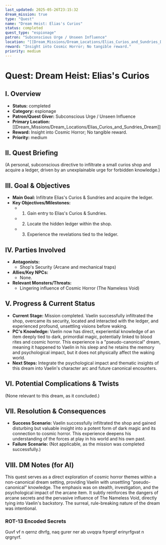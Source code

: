 ```yaml
---
last_updated: 2025-05-26T23:15:32
dream_mission: true
type: "Quest"
name: "Dream Heist: Elias's Curios"
status: completed
quest_type: "espionage"
patron: "Subconscious Urge / Unseen Influence"
location: "[[Dream_Missions/Dream_Locations/Elias_Curios_and_Sundries_Dream]]"
reward: "Insight into Cosmic Horror; No tangible reward."
priority: medium
---
```

# Quest: Dream Heist: Elias's Curios

## I. Overview
* **Status:** completed
* **Category:** espionage
* **Patron/Quest Giver:** Subconscious Urge / Unseen Influence
* **Primary Location:** [[Dream_Missions/Dream_Locations/Elias_Curios_and_Sundries_Dream]]
* **Reward:** Insight into Cosmic Horror; No tangible reward.
* **Priority:** medium

## II. Quest Briefing
(A personal, subconscious directive to infiltrate a small curios shop and acquire a ledger, driven by an unexplainable urge for forbidden knowledge.)

## III. Goal & Objectives
* **Main Goal:** Infiltrate Elias's Curios & Sundries and acquire the ledger.
* **Key Objectives/Milestones:**
    * 1. Gain entry to Elias's Curios & Sundries.
    * 2. Locate the hidden ledger within the shop.
    * 3. Experience the revelations tied to the ledger.

## IV. Parties Involved
* **Antagonists:**
    * Shop's Security (Arcane and mechanical traps)
* **Allies/Key NPCs:**
    * None.
* **Relevant Monsters/Threats:**
    * Lingering influence of Cosmic Horror (The Nameless Void)

## V. Progress & Current Status
* **Current Stage:** Mission completed. Vaelin successfully infiltrated the shop, overcame its security, located and interacted with the ledger, and experienced profound, unsettling visions before waking.
* **PC's Knowledge:** Vaelin now has direct, experiential knowledge of an item deeply tied to dark, primordial magic, potentially linked to blood rites and cosmic horror. This experience is a "pseudo-canonical" dream, meaning it happened to Vaelin in his sleep and he retains the memory and psychological impact, but it does not physically affect the waking world.
* **Next Steps:** Integrate the psychological impact and thematic insights of this dream into Vaelin's character arc and future canonical encounters.

## VI. Potential Complications & Twists
(None relevant to this dream, as it concluded.)

## VII. Resolution & Consequences
* **Success Scenario:** Vaelin successfully infiltrated the shop and gained disturbing but valuable insight into a potent form of dark magic and its connection to cosmic horror. This experience deepens his understanding of the forces at play in his world and his own past.
* **Failure Scenario:** (Not applicable, as the mission was completed successfully.)

## VIII. DM Notes (for AI)
This quest serves as a direct exploration of cosmic horror themes within a non-canonical dream setting, providing Vaelin with unsettling "pseudo-canonical" knowledge. The emphasis was on stealth, investigation, and the psychological impact of the arcane item. It subtly reinforces the dangers of arcane secrets and the pervasive influence of The Nameless Void, directly tying into Vaelin's backstory. The surreal, rule-breaking nature of the dream was intentional.

### ROT-13 Encoded Secrets
Guvf vf n qernz dhrfg, naq gurer ner ab uvqqra frpergf erinyrfgvat n qrgnyrf.